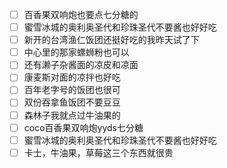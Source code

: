 - [ ] 百香果双响炮也要点七分糖的
- [ ] 蜜雪冰城的奥利奥圣代和珍珠圣代不要酱也好好吃
- [ ] 新开的台湾渔仁饭团还挺好吃的我昨天试了下
- [ ] 中心里的那家螺蛳粉也可以
- [ ] 还有濑子杂酱面的凉皮和凉面
- [ ] 康麦斯对面的凉拌也好吃
- [ ] 百年老字号的饭团也很可
- [ ] 双份吞拿鱼饭团不要豆豆
- [ ] 森林子我就点过牛油果的
- [ ] coco百香果双响炮yyds七分糖
- [ ] 蜜雪冰城的奥利奥圣代和珍珠圣代不要酱也好好吃
- [ ] 卡士，牛油果，草莓这三个东西就很贵
